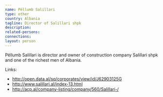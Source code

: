 ```yaml
---
name: Pëllumb Salillari
type: other
country: Albania
tagline: Director of Salillari shpk
description:
related-persons:
connections:
layout: person
---
```

Pëllumb Salillari is director and owner of construction company Salillari shpk and one of the richest men of Albania.

Links:
* <http://open.data.al/sq/corporates/view/id/J62903125G>
* <http://www.salillari.al/index-13.html>
* <http://acp.al/company-listing/company/560/Salillari-/>
